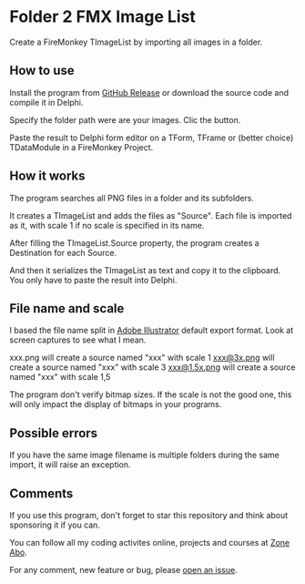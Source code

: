 # Folder 2 FMX Image List

Create a FireMonkey TImageList by importing all images in a folder.

## How to use

Install the program from [GitHub Release](https://github.com/DeveloppeurPascal/Folder2FMXImageList/releases) or download the source code and compile it in Delphi.

Specify the folder path were are your images.
Clic the button.

Paste the result to Delphi form editor on a TForm, TFrame or (better choice) TDataModule in a FireMonkey Project.

## How it works

The program searches all PNG files in a folder and its subfolders.

It creates a TImageList and adds the files as "Source". Each file is imported as it, with scale 1 if no scale is specified in its name.

After filling the TImageList.Source property, the program creates a Destination for each Source.

And then it serializes the TImageList as text and copy it to the clipboard. You only have to paste the result into Delphi.

## File name and scale

I based the file name split in [Adobe Illustrator](https://vasur.fr/illustrator) default export format. Look at screen captures to see what I mean.

xxx.png will create a source named "xxx" with scale 1
xxx@3x.png will create a source named "xxx" with scale 3
xxx@1.5x.png will create a source named "xxx" with scale 1,5

The program don't verify bitmap sizes. If the scale is not the good one, this will only impact the display of bitmaps in your programs.

## Possible errors

If you have the same image filename is multiple folders during the same import, it will raise an exception.

## Comments

If you use this program, don't forget to star this repository and think about sponsoring it if you can.

You can follow all my coding activites online, projects and courses at [Zone Abo](https://zone-abo.fr/les-contenus.php).

For any comment, new feature or bug, please [open an issue](https://github.com/DeveloppeurPascal/Folder2FMXImageList/issues).
